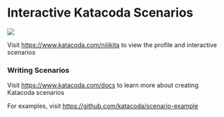# Interactive Katacoda Scenarios

[![](http://shields.katacoda.com/katacoda/niiikita/count.svg)](https://www.katacoda.com/niiikita "Get your profile on Katacoda.com")

Visit https://www.katacoda.com/niiikita to view the profile and interactive scenarios

### Writing Scenarios
Visit https://www.katacoda.com/docs to learn more about creating Katacoda scenarios

For examples, visit https://github.com/katacoda/scenario-example
